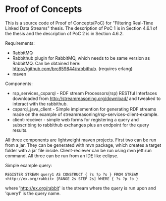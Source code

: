 # Proof of Concepts

This is a source code of Proof of Concepts(PoC) for "Filtering Real-Time Linked Data Streams" thesis. The description of PoC 1 is in Section 4.6.1 of the thesis and the description of PoC 2 is in Section 4.6.2.

Requirements:
- RabbitMQ 
- Rabbithub plugin for RabbitMQ, which needs to be same version as RabbitMQ. Can be obtained here: https://github.com/brc859844/rabbithub. (requires erlang)
- maven

Components:
- rsp_services_csparql - RDF stream Processors(rsp) RESTful Interfaces downloaded from http://streamreasoning.org/download/ and tweaked to interact with the rabbithub.
- csparql_java_client - Simple implemention for generating RDF streams made on the example of streamreasoning/rsp-services-client-example.
- client-receiver - simple web forms for registering a query and subscribing to rabbithub exchanges plus an endpoint for the query results.

All three components are lightweight maven projects. First two can be run from a jar. They can be generated with mvn package, which creates a target folder with a jar file inside. Client-reciever can be run using mvn jett:run command. All three can be run from an IDE like eclipse.  

Simple example query:  
```
REGISTER STREAM query1 AS CONSTRUCT { ?s ?p ?o } FROM STREAM <http://ex.org/rabbit> [RANGE 2s STEP 2s] WHERE { ?s ?p ?o }
```
where 'http://ex.org/rabbit' is the stream where the query is run upon and 'query1' is the query name.
